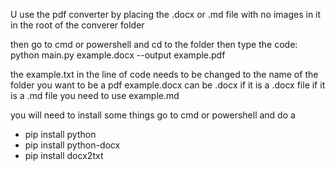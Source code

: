 U use the pdf converter by placing the .docx or .md file with no images in it in the root of the converer folder

then go to cmd or powershell and cd to the folder
then type the code:
python main.py example.docx --output example.pdf

the example.txt in the line of code needs to be changed to the name of the folder you want to be a pdf
example.docx can be .docx if it is a .docx file if it is a .md file you need to use example.md

you will need to install some things
go to cmd or powershell and do a
- pip install python
- pip install python-docx
- pip install docx2txt
